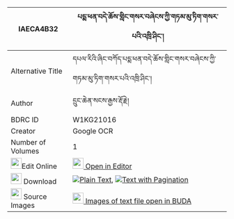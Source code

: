 |IAECA4B32|པདྨ་ཕན་བདེ་ཆོས་གླིང་གསར་བཞེངས་ཀྱི་གཏམ་མུ་ཏིག་གསར་པའི་འཁྲི་ཤིང་། 
| --- | --- 
|Alternative Title |དཔལ་རིའི་ཞིང་བཀོད་པདྨ་ཕན་བདེ་ཆོས་གླིང་གསར་བཞེངས་ཀྱི་གཏམ་མུ་ཏིག་གསར་པའི་འཁྲི་ཤིང་།
|Author| དྲུང་ཆེན་སངས་རྒྱས་རྡོ་རྗེ།
|BDRC ID | W1KG21016
|Creator | Google OCR
|Number of Volumes| 1
|<img width="25" src="https://img.icons8.com/color/25/000000/edit-property.png">Edit Online| [<img width="25" src="https://avatars.githubusercontent.com/u/45091458?s=200&v=4"> Open in Editor](http://editor.openpecha.org/IAECA4B32)
|<img width="25" src="https://img.icons8.com/fluent/48/000000/download-2.png"/>  Download | [![](https://img.icons8.com/color/20/000000/txt.png)Plain Text](https://github.com/Openpecha/IAECA4B32/releases/download/v1/pema_pende_cho_ling_ge_ra_shye_plain_IAECA4B32.zip), [![](https://img.icons8.com/color/20/000000/txt.png)Text with Pagination](https://github.com/Openpecha/IAECA4B32/releases/download/v1/pema_pende_cho_ling_ge_ra_shye_pages_IAECA4B32.zip)
|<img width="25" src="https://img.icons8.com/plasticine/100/000000/pictures-folder.png"/>  Source Images | [<img width="25" src="https://library.bdrc.io/icons/BUDA-small.svg"> Images of text file open in BUDA](https://library.bdrc.io/show/bdr:W1KG21016)